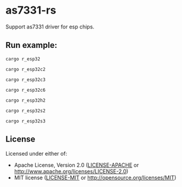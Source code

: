 # as7331-rs
Support as7331 driver for esp chips.
## Run example:

```
cargo r_esp32
```
```
cargo r_esp32c2
```
```
cargo r_esp32c3
```
```
cargo r_esp32c6
```
```
cargo r_esp32h2
```
```
cargo r_esp32s2
```
```
cargo r_esp32s3
```

## License

Licensed under either of:

- Apache License, Version 2.0 ([LICENSE-APACHE](LICENSE-APACHE) or http://www.apache.org/licenses/LICENSE-2.0)
- MIT license ([LICENSE-MIT](LICENSE-MIT) or http://opensource.org/licenses/MIT)
